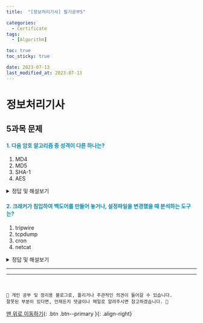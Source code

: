 ```yaml
---
title:  "[정보처리기사] 필기공부5" 

categories:
  - Certificate
tags:
  - [Algorithm]

toc: true
toc_sticky: true 

date: 2023-07-13
last_modified_at: 2023-07-13
---
```



# 정보처리기사

## 5과목 문제


#### <span style="color:#0489B1;">1. 다음 암호 알고리즘 중 성격이 다른 하나는?</span>

1. MD4
2. MD5
3. SHA-1
4. AES

<details>
<summary>정답 및 해설보기</summary>

<blockquote>
<p>정답 : 4번</p>
<p>풀이 : MD4, MD5, SHA-1는 해시 암호화 알고리즘</p>
<p>AES는 대칭 키 암호화 알고리즘</p>
</blockquote>
<hr/>
</details>

#### <span style="color:#0489B1;">2. 크래커가 침입하여 백도어를 만들어 놓거나, 설정파일을 변경했을 때 분석하는 도구는?</span>

1. tripwire
2. tcpdump
3. cron
4. netcat

<details>
<summary>정답 및 해설보기</summary>

<blockquote>
<p>정답 : 1번</p>
<p>풀이 : tripwire</p>
<p>자신의 리눅스시스템을 외부의 크래커 공격과 내부의 악의적인 사용자의 공격으로부터
시스템을 지켜내는 마지노선과 같은 역할을 하는 프로그램</p>
</blockquote>
<hr/>
</details>




























***






*** 

<br>

    📢 개인 공부 및 정리용 블로그로, 틀리거나 주관적인 의견이 들어갈 수 있습니다.
    잘못된 부분이 있다면, 언제든지 댓글이나 메일로 알려주시면 참고하겠습니다. 🔔

[맨 위로 이동하기](#){: .btn .btn--primary }{: .align-right}
